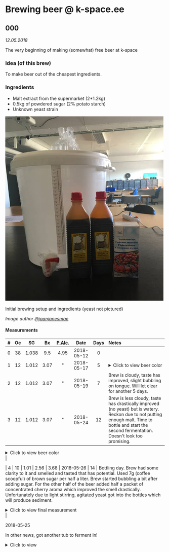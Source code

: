 # Brewing beer @ k-space.ee

## 000

_12.05.2018_

The very beginning of making (somewhat) free beer at k-space

### Idea (of this brew)
To make beer out of the cheapest ingredients.

### Ingredients
* Malt extract from the supermarket (2*1.2kg)
* 0.5kg of powdered sugar (2% potato starch)
* Unknown yeast strain

![Image of initial setup](0000.jpg)

Initial brewing setup and ingredients (yeast not pictured)

_Image author [@jaanjanesmae](https://github.com/janesmae)_

#### Measurements

| # | Oe |   SG  |  Bx  | [P.Alc.](https://www.brewersfriend.com/abv-calculator/ "Potential alcohol if Final Gravity is 1.019") |   Date   | Days | Notes |
| - | :-: | :---: | :--: | :----: | :------------------: | :-: | :---- |
| 0 | 38 | 1.038 |  9.5 |  4.95  | 2018-05-12 | 0 |
| 1 | 12 | 1.012 |  3.07 |   "   | 2018-05-17 | 5 | <details><summary>Click to view beer color</summary><p><img src="0001.jpg" alt="Measuring cylinder and cup" title="Measuring cylinder and beer tasting" /></p></details> |
| 2 | 12 | 1.012 |  3.07 |   "   | 2018-05-19 | 7 | Brew is cloudy, taste has improved, slight bubbling on tongue. Will let clear for another 5 days. |
| 3 | 12 | 1.012 |  3.07 |   "   | 2018-05-24 | 12 | Brew is less cloudy, taste has drastically improved (no yeast) but is watery. Reckon due to not putting enough malt. Time to bottle and start the second fermentation. Doesn't look too promising. 

<details><summary>Click to view beer color</summary><p><img src="0002.jpg" alt="Measuring cylinder and cup" title="Image of beer color and measuring cylinder" /></p></details> |

| 4 | 10 | 1.01 | 2.56 | 3.68 | 2018-05-26 | 14 | Bottling day. Brew had some clarity to it and smelled and tasted that has potential. Used 7g (coffee scoopful) of brown sugar per half a liter. Brew started bubbling a bit after adding sugar. For the other half of the beer added half a packet of concentrated cherry aroma which improved the smell drastically. Unfortunately due to light stirring, agitated yeast got into the bottles which will produce sediment. 

<details><summary>Click to view final measurement</summary><p><img src="0004.jpg" alt="Measuring cylinder with hydrometer" title="Final Gravity of the brew" /></p></details> |

2018-05-25

In other news, got another tub to ferment in! 

<details><summary>Click to view</summary><p><img src="0003.jpg" alt="New tun, bottle filler and airlock" title="Image of new tun" /></p>
<p>New ~30 litre tun! Doubling Ballmer Peak production capacity!
</p></details>
